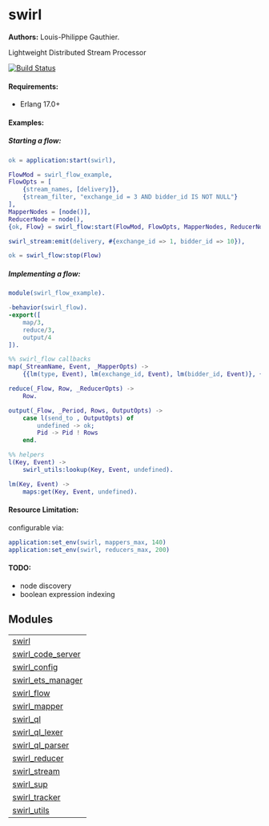 

# swirl #

__Authors:__ Louis-Philippe Gauthier.

Lightweight Distributed Stream Processor

[![Build Status](https://travis-ci.org/lpgauth/swirl.svg?branch=master)](https://travis-ci.org/lpgauth/swirl)

#### Requirements: ####
- Erlang 17.0+

#### Examples: ####

##### Starting a flow: #####

```erlang
ok = application:start(swirl),

FlowMod = swirl_flow_example,
FlowOpts = [
    {stream_names, [delivery]},
    {stream_filter, "exchange_id = 3 AND bidder_id IS NOT NULL"}
],
MapperNodes = [node()],
ReducerNode = node(),
{ok, Flow} = swirl_flow:start(FlowMod, FlowOpts, MapperNodes, ReducerNode),

swirl_stream:emit(delivery, #{exchange_id => 1, bidder_id => 10}),

ok = swirl_flow:stop(Flow)
```

##### Implementing a flow: #####

```erlang
module(swirl_flow_example).

-behavior(swirl_flow).
-export([
    map/3,
    reduce/3,
    output/4
]).

%% swirl_flow callbacks
map(_StreamName, Event, _MapperOpts) ->
    {{lm(type, Event), lm(exchange_id, Event), lm(bidder_id, Event)}, {1, 10}}.

reduce(_Flow, Row, _ReducerOpts) ->
    Row.

output(_Flow, _Period, Rows, OutputOpts) ->
    case l(send_to , OutputOpts) of
        undefined -> ok;
        Pid -> Pid ! Rows
    end.

%% helpers
l(Key, Event) ->
    swirl_utils:lookup(Key, Event, undefined).

lm(Key, Event) ->
    maps:get(Key, Event, undefined).
```

#### Resource Limitation: ####

configurable via:

```erlang
application:set_env(swirl, mappers_max, 140)
application:set_env(swirl, reducers_max, 200)
```

#### TODO: ####
- node discovery
- boolean expression indexing


## Modules ##


<table width="100%" border="0" summary="list of modules">
<tr><td><a href="swirl.md" class="module">swirl</a></td></tr>
<tr><td><a href="swirl_code_server.md" class="module">swirl_code_server</a></td></tr>
<tr><td><a href="swirl_config.md" class="module">swirl_config</a></td></tr>
<tr><td><a href="swirl_ets_manager.md" class="module">swirl_ets_manager</a></td></tr>
<tr><td><a href="swirl_flow.md" class="module">swirl_flow</a></td></tr>
<tr><td><a href="swirl_mapper.md" class="module">swirl_mapper</a></td></tr>
<tr><td><a href="swirl_ql.md" class="module">swirl_ql</a></td></tr>
<tr><td><a href="swirl_ql_lexer.md" class="module">swirl_ql_lexer</a></td></tr>
<tr><td><a href="swirl_ql_parser.md" class="module">swirl_ql_parser</a></td></tr>
<tr><td><a href="swirl_reducer.md" class="module">swirl_reducer</a></td></tr>
<tr><td><a href="swirl_stream.md" class="module">swirl_stream</a></td></tr>
<tr><td><a href="swirl_sup.md" class="module">swirl_sup</a></td></tr>
<tr><td><a href="swirl_tracker.md" class="module">swirl_tracker</a></td></tr>
<tr><td><a href="swirl_utils.md" class="module">swirl_utils</a></td></tr></table>

